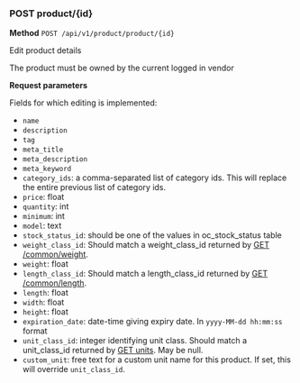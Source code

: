 ### POST product/{id} ###

**Method** `POST /api/v1/product/product/{id}`

Edit product details

The product must be owned by the current logged in vendor


**Request parameters**

Fields for which editing is implemented:

* `name`
* `description`
* `tag`
* `meta_title`
* `meta_description`
* `meta_keyword`
* `category_ids`: a comma-separated list of category ids. This will replace the entire previous list of category ids.
* `price`: float
* `quantity`: int
* `minimum`: int
* `model`: text
* `stock_status_id`: should be one of the values in oc_stock_status table
* `weight_class_id`: Should match a weight_class_id returned by [GET /common/weight](get_common_weight.md).
* `weight`: float
* `length_class_id`: Should match a length_class_id returned by [GET /common/length](get_common_length.md).
* `length`: float
* `width`: float
* `height`: float
* `expiration_date`: date-time giving expiry date. In `yyyy-MM-dd hh:mm:ss` format
* `unit_class_id`: integer identifying unit class. Should match a unit_class_id returned by [GET units](get_common_units.md). May be null.
* `custom_unit`: free text for a custom unit name for this product. If set, this will override `unit_class_id`.
